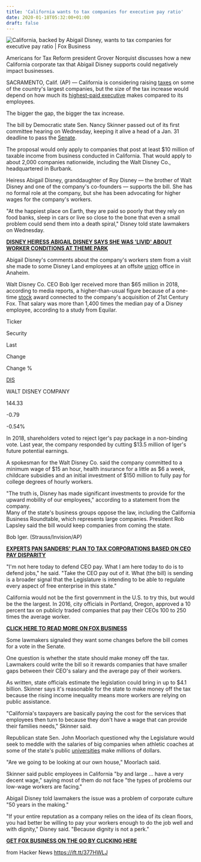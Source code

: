 ```yaml
---
title: 'California wants to tax companies for executive pay ratio'
date: 2020-01-18T05:32:00+01:00
draft: false
---
```


![](https://a57.foxnews.com/static.foxbusiness.com/foxbusiness.com/content/uploads/2019/12/0/0/businessman-iStock.jpg?ve=1&tl=1 "California, backed by Abigail Disney, wants to tax companies for executive pay ratio | Fox Business")  

Americans for Tax Reform president Grover Norquist discusses how a new California corporate tax that Abigail Disney supports could negatively impact businesses.

SACRAMENTO, Calif. (AP) — California is considering raising [taxes](https://www.foxbusiness.com/category/taxes) on some of the country's largest companies, but the size of the tax increase would depend on how much its [highest-paid executive](https://www.foxbusiness.com/category/business-leaders) makes compared to its employees.

The bigger the gap, the bigger the tax increase.

The bill by Democratic state Sen. Nancy Skinner passed out of its first committee hearing on Wednesday, keeping it alive a head of a Jan. 31 deadline to pass the [Senate](https://www.foxbusiness.com/category/government-and-institutions).

The proposal would only apply to companies that post at least $10 million of taxable income from business conducted in California. That would apply to about 2,000 companies nationwide, including the Walt Disney Co., headquartered in Burbank.

Heiress Abigail Disney, granddaughter of Roy Disney — the brother of Walt Disney and one of the company's co-founders — supports the bill. She has no formal role at the company, but she has been advocating for higher wages for the company's workers.

"At the happiest place on Earth, they are paid so poorly that they rely on food banks, sleep in cars or live so close to the bone that even a small problem could send them into a death spiral," Disney told state lawmakers on Wednesday.

**[DISNEY HEIRESS ABIGAIL DISNEY SAYS SHE WAS 'LIVID' ABOUT WORKER CONDITIONS AT THEME PARK](https://www.foxbusiness.com/business-leaders/disney-heiress-abigail-disney-livid-worker-conditions)**

Abigail Disney's comments about the company's workers stem from a visit she made to some Disney Land employees at an offsite [union](https://www.foxbusiness.com/category/UNIONS) office in Anaheim.

Walt Disney Co. CEO Bob Iger received more than $65 million in 2018, according to media reports, a higher-than-usual figure because of a one-time [stock](https://www.foxbusiness.com/category/stocks) award connected to the company's acquisition of 21st Century Fox. That salary was more than 1,400 times the median pay of a Disney employee, according to a study from Equilar.

Ticker

Security

Last

Change

Change %

[DIS](https://www.foxbusiness.com/quote?stockTicker=DIS)

WALT DISNEY COMPANY

144.33

\-0.79

\-0.54%

In 2018, shareholders voted to reject Iger's pay package in a non-binding vote. Last year, the company responded by cutting $13.5 million of Iger's future potential earnings.

A spokesman for the Walt Disney Co. said the company committed to a minimum wage of $15 an hour, health insurance for a little as $6 a week, childcare subsidies and an initial investment of $150 million to fully pay for college degrees of hourly workers.

"The truth is, Disney has made significant investments to provide for the upward mobility of our employees," according to a statement from the company.  
Many of the state's business groups oppose the law, including the California Business Roundtable, which represents large companies. President Rob Lapsley said the bill would keep companies from coming the state.

Bob Iger. (Strauss/Invision/AP)

[**EXPERTS PAN SANDERS' PLAN TO TAX CORPORATIONS BASED ON CEO PAY DISPARITY**](https://www.foxbusiness.com/politics/tax-bernie-sanders-solve-income-inequality)

"I'm not here today to defend CEO pay. What I am here today to do is to defend jobs," he said. "Take the CEO pay out of it. What (the bill) is sending is a broader signal that the Legislature is intending to be able to regulate every aspect of free enterprise in this state."

California would not be the first government in the U.S. to try this, but would be the the largest. In 2016, city officials in Portland, Oregon, approved a 10 percent tax on publicly traded companies that pay their CEOs 100 to 250 times the average worker.

**[CLICK HERE TO READ MORE ON FOX BUSINESS](https://www.foxbusiness.com/)**

Some lawmakers signaled they want some changes before the bill comes for a vote in the Senate.

One question is whether the state should make money off the tax. Lawmakers could write the bill so it rewards companies that have smaller gaps between their CEO's salary and the average pay of their workers.

As written, state officials estimate the legislation could bring in up to $4.1 billion. Skinner says it's reasonable for the state to make money off the tax because the rising income inequality means more workers are relying on public assistance.

"California's taxpayers are basically paying the cost for the services that employees then turn to because they don't have a wage that can provide their families needs," Skinner said.

Republican state Sen. John Moorlach questioned why the Legislature would seek to meddle with the salaries of big companies when athletic coaches at some of the state's public [universities](https://www.foxbusiness.com/category/college) make millions of dollars.

"Are we going to be looking at our own house," Moorlach said.

Skinner said public employees in California "by and large ... have a very decent wage," saying most of them do not face "the types of problems our low-wage workers are facing."

Abigail Disney told lawmakers the issue was a problem of corporate culture "50 years in the making."

"If your entire reputation as a company relies on the idea of its clean floors, you had better be willing to pay your workers enough to do the job well and with dignity," Disney said. "Because dignity is not a perk."

[**GET FOX BUSINESS ON THE GO BY CLICKING HERE**](https://www.foxbusiness.com/apps-products)

  
  
from Hacker News https://ift.tt/377HWLJ